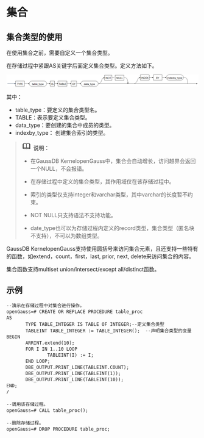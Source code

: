 # 集合<a name="ZH-CN_TOPIC_0000001153159330"></a>

## 集合类型的使用<a name="section28779381888"></a>

在使用集合之前，需要自定义一个集合类型。

在存储过程中紧跟AS关键字后面定义集合类型。定义方法如下。

![](figures/zh-cn_image_0000001153515022.png)

其中：

-   table\_type：要定义的集合类型名。
-   TABLE：表示要定义集合类型。
-   data\_type：要创建的集合中成员的类型。
-   indexby\_type： 创建集合索引的类型。

>![](public_sys-resources/icon-note.gif) **说明：**   
>-   在GaussDB KernelopenGauss中，集合会自动增长，访问越界会返回一个NULL，不会报错。 
>
>-   在存储过程中定义的集合类型，其作用域仅在该存储过程中。
>  
>-   索引的类型仅支持integer和varchar类型，其中varchar的长度暂不约束。
>  
>-   NOT NULL只支持语法不支持功能。  
> 
>-   date_type也可以为存储过程内定义的record类型，集合类型（匿名块不支持），不可以为数组类型。

GaussDB KernelopenGauss支持使用圆括号来访问集合元素，且还支持一些特有的函数，如extend，count，first，last, prior, next, delete来访问集合的内容。

集合函数支持multiset union/intersect/except all/distinct函数。

## 示例<a name="section93565513911"></a>

```
--演示在存储过程中对集合进行操作。
openGauss=# CREATE OR REPLACE PROCEDURE table_proc
AS 
       TYPE TABLE_INTEGER IS TABLE OF INTEGER;--定义集合类型
       TABLEINT TABLE_INTEGER := TABLE_INTEGER();  --声明集合类型的变量 
BEGIN 
       ARRINT.extend(10);  
       FOR I IN 1..10 LOOP  
               TABLEINT(I) := I; 
       END LOOP; 
       DBE_OUTPUT.PRINT_LINE(TABLEINT.COUNT);  
       DBE_OUTPUT.PRINT_LINE(TABLEINT(1));  
       DBE_OUTPUT.PRINT_LINE(TABLEINT(10)); 
END;  
/

--调用该存储过程。
openGauss=# CALL table_proc();

--删除存储过程。
openGauss=# DROP PROCEDURE table_proc;
```

